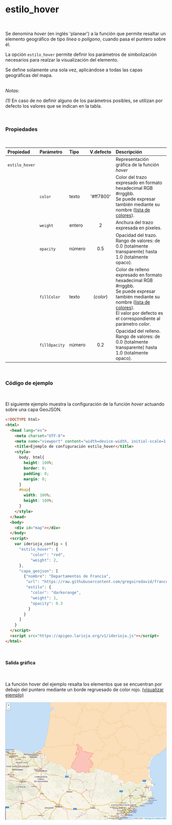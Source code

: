 # estilo_hover
<br />

Se denomina *hover* (en inglés 'planear') a la función que permite resaltar un elemento geográfico de tipo *línea* o *polígono*, cuando pasa el puntero sobre él.

La opción `estilo_hover` permite definir los parámetros de simbolización necesarios para realzar la visualización del elemento.

Se define solamente una sola vez, aplicándose a todas las capas geográficas del mapa.

<br />*Notas*:

*(1)* En caso de no definir alguno de los parámetros posibles, se utilizan por defecto los valores que se indican en la tabla.

<br />

### Propiedades
<br />

Propiedad|Parámetro|Tipo|V.defecto|Descripción
:---|:---|:---|:---:|:---
`estilo_hover`| | | |Representación gráfica de la función *hover*
||`color`|texto|'#ff7800'|Color del trazo expresado en formato hexadecimal RGB #rrggbb.</br>Se puede expresar también mediante su nombre ([lista de colores](https://www.w3.org/TR/SVG/types.html#ColorKeywords)).
||`weight`|entero|2|Anchura del trazo expresada en píxeles.
||`opacity`|número|0.5|Opacidad del trazo.</br>Rango de valores: de 0.0 (totalmente transparente) hasta 1.0 (totalmente opaco).
||`fillColor`|texto|(*color*)|Color de relleno expresado en formato hexadecimal RGB #rrggbb.</br>Se puede expresar también mediante su nombre ([lista de colores](https://www.w3.org/TR/SVG/types.html#ColorKeywords)).</br>El valor por defecto es el correspondiente al parámetro *color*.
||`fillOpacity` |número|0.2|Opacidad del relleno.</br>Rango de valores: de 0.0 (totalmente transparente) hasta 1.0 (totalmente opaco).

<br />

### Código de ejemplo
<br />

El siguiente ejemplo muestra la configuración de la función *hover* actuando sobre una capa GeoJSON.

```html
<!DOCTYPE html>
<html>
  <head lang="es">
    <meta charset="UTF-8">
    <meta name="viewport" content="width=device-width, initial-scale=1.0, maximum-scale=1.0, user-scalable=no" />
    <title>Ejemplo de configuración estilo_hover</title>
    <style>
      body, html{
        height: 100%;
        border: 0;
        padding: 0;
        margin: 0;
      }
      #map{
        width: 100%;
        height: 100%;
      }
    </style>
  </head>
  <body>
    <div id="map"></div>
  </body>
  <script>
    var iderioja_config = {
      "estilo_hover": {
           "color": "red",
           "weight": 2,
      },
      "capa_geojson": [
        {"nombre": "Departamentos de Francia",
         "url": "https://raw.githubusercontent.com/gregoiredavid/france-geojson/master/departements.geojson",
         "estilo": {
           "color": "darkorange",
           "weight": 1,
           "opacity": 0.3
          }
        }
      ]
    }
  </script>
  <script src="https://apigeo.larioja.org/v1/iderioja.js"></script>
</html>
```

<br />

#### Salida gráfica
<br />

La función hover del ejemplo resalta los elementos que se encuentran por debajo del puntero mediante un borde regruesado de color rojo. [(visualizar ejemplo)](https://iderioja.github.io/doc_api_iderioja/ejemplo_opcion_estilo_hover)

![Ejemplo opción estilo_hover](/img/opciones_estilo_hover_salida_grafica.jpg "Ejemplo opción estilo_hover")
